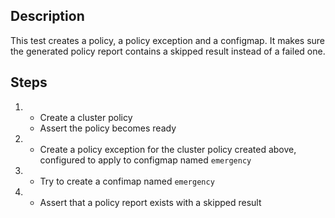 ## Description

This test creates a policy, a policy exception and a configmap.
It makes sure the generated policy report contains a skipped result instead of a failed one.

## Steps

1.  - Create a cluster policy
    - Assert the policy becomes ready
1.  - Create a policy exception for the cluster policy created above, configured to apply to configmap named `emergency`
1.  - Try to create a confimap named `emergency`
1.  - Assert that a policy report exists with a skipped result

